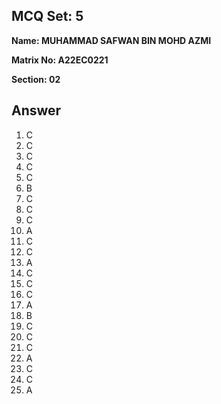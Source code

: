 ## MCQ Set:   5

**Name: MUHAMMAD SAFWAN BIN MOHD AZMI**

**Matrix No: A22EC0221**

**Section: 02**

## Answer
1. C
2. C
3. C
4. C
5. C
6. B
7. C
8. C
9. C
10. A
11. C
12. C
13. A
14. C
15. C
16. C
17. A
18. B
19. C
20. C
21. C
22. A
23. C
24. C
25. A
